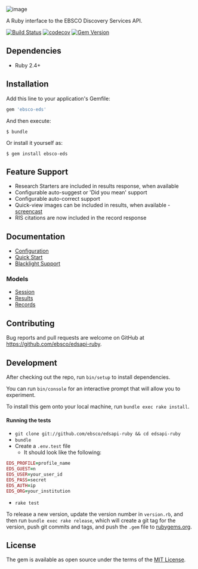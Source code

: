 ![image](https://user-images.githubusercontent.com/13452564/110336225-a7440c80-7ff2-11eb-996d-6b4395438a22.png)

A Ruby interface to the EBSCO Discovery Services API.

[![Build Status](https://travis-ci.org/ebsco/edsapi-ruby.svg)](https://travis-ci.org/ebsco/edsapi-ruby)
[![codecov](https://codecov.io/gh/ebsco/edsapi-ruby/branch/master/graph/badge.svg)](https://codecov.io/gh/ebsco/edsapi-ruby/branch/master)
[![Gem Version](https://img.shields.io/gem/v/ebsco-eds.svg?style=flat)](http://rubygems.org/gems/ebsco-eds)

## Dependencies

* Ruby 2.4+

## Installation

Add this line to your application's Gemfile:

```ruby
gem 'ebsco-eds'
```

And then execute:

    $ bundle

Or install it yourself as:

    $ gem install ebsco-eds

## Feature Support

- Research Starters are included in results response, when available
- Configurable auto-suggest or 'Did you mean' support
- Configurable auto-correct support
- Quick-view images can be included in results, when available - [screencast](https://youtu.be/HxtWEq_Fhks)
- RIS citations are now included in the record response

## Documentation

- [Configuration](https://github.com/ebsco/edsapi-ruby/wiki/Configuration)
- [Quick Start](https://github.com/ebsco/edsapi-ruby/wiki/Quick-Start)
- [Blacklight Support](https://github.com/ebsco/edsapi-ruby/wiki/Solr-and-Blacklight-Support)

### Models

- [Session](https://github.com/ebsco/edsapi-ruby/wiki/Session)
- [Results](https://github.com/ebsco/edsapi-ruby/wiki/Results)
- [Records](https://github.com/ebsco/edsapi-ruby/wiki/Records)

## Contributing

Bug reports and pull requests are welcome on GitHub at https://github.com/ebsco/edsapi-ruby.

## Development

After checking out the repo, run `bin/setup` to install dependencies. 

You can run `bin/console` for an interactive prompt that will allow you to experiment.

To install this gem onto your local machine, run `bundle exec rake install`. 

#### Running the tests
- `git clone git://github.com/ebsco/edsapi-ruby && cd edsapi-ruby`
- `bundle`
- Create a `.env.test` file
  - It should look like the following:
```ruby
EDS_PROFILE=profile_name
EDS_GUEST=n
EDS_USER=your_user_id
EDS_PASS=secret
EDS_AUTH=ip
EDS_ORG=your_institution
```
- `rake test`

To release a new version, update the version number in `version.rb`, and then run `bundle exec rake release`, which will create a git tag for the version, push git commits and tags, and push the `.gem` file to [rubygems.org](https://rubygems.org).

## License

The gem is available as open source under the terms of the [MIT License](http://opensource.org/licenses/MIT).
